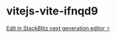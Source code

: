 # vitejs-vite-ifnqd9

[Edit in StackBlitz next generation editor ⚡️](https://stackblitz.com/~/github.com/m0x0m0x/vitejs-vite-ifnqd9)